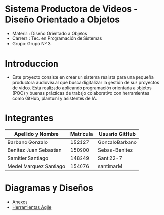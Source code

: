 # Sistema Productora de Videos - Diseño Orientado a Objetos

- Materia : Diseño Orientado a Objetos
- Carrera : Tec. en Programación de Sistemas
- Grupo: Grupo Nº 3

# Introduccion

- Este proyecto consiste en crear un sistema realista para una pequeña productora audiovisual que busca digitalizar la
  gestión de sus proyectos de video. Está realizado aplicando programación orientada a objetos (POO) y buenas prácticas
  de trabajo colaborativo con herramientas como GitHub, plantuml y asistentes de IA.

# Integrantes

| **Apellido y Nombre**  | **Matrícula** | **Usuario GitHub** |
| ---------------------- | ------------- | ------------------ |
| Barbano Gonzalo        | 152127        | GonzaloBarbano     |
| Benitez Juan Sebastian | 150900        | Sebas-Benitez      |
| Samitier Santiago      | 148249        | Santi22-7          |
| Medel Marquez Santiago | 154076        | santimarM          |

# Diagramas y Diseños

- [Anexos](anexos/anexos.md)
- [Herramientas Agile](herramientas-agile/herramientas_agile.md)
